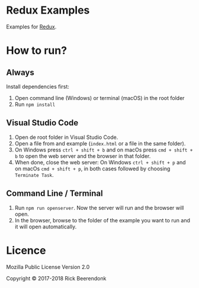 # Redux Examples

Examples for [Redux](http://redux.js.org/).

# How to run?

## Always 
Install dependencies first:

1. Open command line (Windows) or terminal (macOS) in the root folder
2. Run `npm install`

## Visual Studio Code

1. Open de root folder in Visual Studio Code.
2. Open a file from and example (`index.html` or a file in the same folder).
3. On Windows press `ctrl + shift + b` and on macOs press `cmd + shift + b` to open the web server and the browser in that folder.
4. When done, close the web server: On Windows `ctrl + shift + p` and on macOs `cmd + shift + p`, in both cases followed by choosing `Terminate Task`.

## Command Line / Terminal

1. Run `npm run openserver`. Now the server will run and the browser will open.
2. In the browser, browse to the folder of the example you want to run and it will open automatically.

# Licence

Mozilla Public License Version 2.0

Copyright © 2017-2018 Rick Beerendonk
